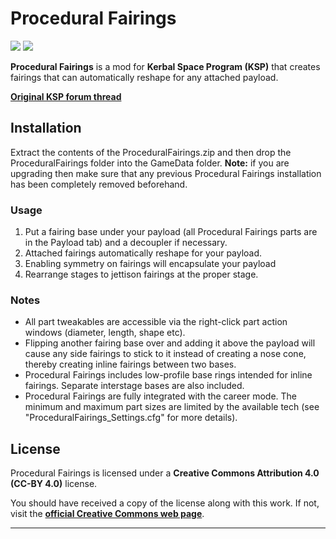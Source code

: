 # Procedural Fairings

![][PF:shield-version]
![][PF:shield-license]

**Procedural Fairings** is a mod for **Kerbal Space Program (KSP)** that creates fairings that can automatically reshape for any attached payload.

**[Original KSP forum thread][PF:original-forum-link]**

## Installation

Extract the contents of the ProceduralFairings.zip and then drop the ProceduralFairings folder into the GameData folder. **Note:** if you are upgrading then make sure that any previous Procedural Fairings installation has been completely removed beforehand.

### Usage

1. Put a fairing base under your payload (all Procedural Fairings parts are in the Payload tab) and a decoupler if necessary.
2. Attached fairings automatically reshape for your payload.
3. Enabling symmetry on fairings will encapsulate your payload
4. Rearrange stages to jettison fairings at the proper stage.

### Notes

* All part tweakables are accessible via the right-click part action windows (diameter, length, shape etc).
* Flipping another fairing base over and adding it above the payload will cause any side fairings to stick to it instead of creating a nose cone, thereby creating inline fairings between two bases.
* Procedural Fairings includes low-profile base rings intended for inline fairings. Separate interstage bases are also included.
* Procedural Fairings are fully integrated with the career mode. The minimum and maximum part sizes are limited by the available tech (see "ProceduralFairings_Settings.cfg" for more details).

## License

Procedural Fairings is licensed under a **Creative Commons Attribution 4.0 (CC-BY 4.0)** license.

You should have received a copy of the license along with this work. If not, visit the **[official Creative Commons web page][PF:cc-license-link]**.

***

[PF:cc-license-link]:           https://creativecommons.org/licenses/by/4.0/legalcode
[PF:original-forum-link]:       http://forum.kerbalspaceprogram.com/index.php?showtopic=36371
[PF:shield-license]:            https://img.shields.io/badge/License-CC--BY%204.0-green.svg
[PF:shield-version]:            https://img.shields.io/badge/KSP%20Version-1.3.1.1891-red.svg
